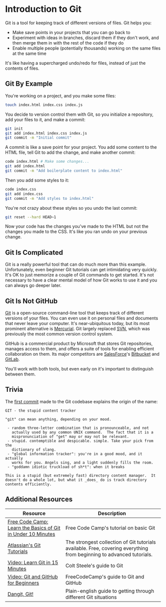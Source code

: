 # Introduction to Git

Git is a tool for keeping track of different versions of files. Git helps you:

* Make save points in your projects that you can go back to
* Experiment with ideas in branches, discard them if they don't work, and then merge them in with the rest of the code if they do
* Enable multiple people (potentially thousands) working on the same files at the same time

It's like having a supercharged undo/redo for files, instead of just the contents of files.

## Git By Example

You're working on a project, and you make some files:

```bash
touch index.html index.css index.js
```

You decide to version control them with Git, so you initialize a repository, add your files to it, and make a commit:

```bash
git init
git add index.html index.css index.js
git commit -m "Initial commit"
```

A commit is like a save point for your project. You add some content to the HTML file, tell Git to add the change, and make another commit:

```bash
code index.html # Make some changes...
git add index.html
git commit -m "Add boilerplate content to index.html"
```

Then you add some styles to it:

```bash
code index.css
git add index.css
git commit -m "Add styles to index.html"
```

You're not crazy about these styles so you undo the last commit:

```bash
git reset --hard HEAD~1
```

Now your code has the changes you've made to the HTML but not the changes you made to the CSS. It's like you ran undo on your previous change.

## Git Is Complicated

Git is a really powerful tool that can do much more than this example. Unfortunately, even beginner Git tutorials can get intimidating very quickly. It's OK to just memorize a couple of Git commands to get started. It's not necessary to have a clear mental model of how Git works to use it and you can always go deeper later.

## Git Is Not GitHub

[Git](https://git-scm.com/) is a open-source command-line tool that keeps track of different versions of your files. You can even use it on personal files and documents that never leave your computer. It's near-ubiquitous today, but its most prominent alternative is [Mercurial](https://www.mercurial-scm.org/). Git largely replaced [SVN](https://subversion.apache.org/), which was previously the most common version control system.

GitHub is a commercial product by Microsoft that stores Git repositories, manages access to them, and offers a suite of tools for enabling efficient collaboration on them. Its major competitors are [SalesForce](https://www.salesforce.com/)'s [Bitbucket](https://bitbucket.org/) and [GitLab](https://about.gitlab.com/).

You'll work with both tools, but even early on it's important to distinguish between them.

## Trivia

The [first commit](https://github.com/git/git/commit/e83c5163316f89bfbde7d9ab23ca2e25604af290) made to the Git codebase explains the origin of the name:

```
GIT - the stupid content tracker

"git" can mean anything, depending on your mood.

 - random three-letter combination that is pronounceable, and not 
   actually used by any common UNIX command.  The fact that it is a
   mispronunciation of "get" may or may not be relevant.
 - stupid. contemptible and despicable. simple. Take your pick from the 
   dictionary of slang.
 - "global information tracker": you're in a good mood, and it actually
   works for you. Angels sing, and a light suddenly fills the room. 
 - "goddamn idiotic truckload of sh*t": when it breaks

This is a stupid (but extremely fast) directory content manager.  It  
doesn't do a whole lot, but what it _does_ do is track directory
contents efficiently.
```

## Additional Resources

| Resource | Description |
| --- | --- |
| [Free Code Camp: Learn the Basics of Git in Under 10 Minutes](https://www.freecodecamp.org/news/learn-the-basics-of-git-in-under-10-minutes-da548267cc91/) | Free Code Camp's tutorial on basic Git |
| [Atlassian's Git Tutorials](https://www.atlassian.com/git/tutorials) | The strongest collection of Git tutorials available. Free, covering everything from beginning to advanced tutorials. |
| [Video: Learn Git in 15 Minutes](https://www.youtube.com/watch?v=USjZcfj8yxE) | Colt Steele's guide to Git |
| [Video: Git and GitHub for Beginners](https://www.youtube.com/watch?v=9U3IhLAnSxM&t=143s) | FreeCodeCamp's guide to Git and GitHub |
| [Dangit, Git!](https://dangitgit.com/) | Plain-english guide to getting through different Git situations |
